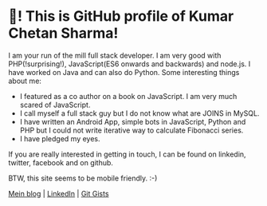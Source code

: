 # 👋! This is GitHub profile of Kumar Chetan Sharma!

I am your run of the mill full stack developer. I am very good with PHP(!surprising!), JavaScript(ES6 onwards and backwards) and node.js. I have worked on Java and can also do Python. Some interesting things about me:
* I featured as a co author on a book on JavaScript. I am very much scared of JavaScript.
* I call myself a full stack guy but I do not know what are JOINS in MySQL.
* I have written an Android App, simple bots in JavaScript, Python and PHP but I could not write iterative way to calculate Fibonacci series.
* I have pledged my eyes.

If you are really interested in getting in touch, I can be found on linkedin, twitter, facebook and on github.

BTW, this site seems to be mobile friendly. :-)

[Mein blog](https://www.kumarchetan.com/blog/) | [LinkedIn](https://www.linkedin.com/in/kumarchetan) | [Git Gists](https://gist.github.com/kumarldh)



